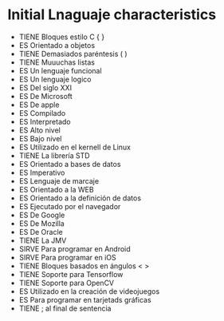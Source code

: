# Initial Lnaguaje characteristics

* TIENE  Bloques estilo C { }
* ES     Orientado a objetos
* TIENE  Demasiados paréntesis ( )
* TIENE  Muuuchas listas
* ES     Un lenguaje funcional
* ES     Un lenguaje logico
* ES     Del siglo XXI
* ES     De Microsoft
* ES     De apple
* ES     Compilado
* ES     Interpretado
* ES     Alto nivel
* ES     Bajo nivel
* ES     Utilizado en el kernell de Linux
* TIENE  La librería STD
* ES     Orientado a bases de datos
* ES     Imperativo
* ES     Lenguaje de marcaje
* ES     Orientado a la WEB
* ES     Orientado a la definición de datos
* ES     Ejecutado por el navegador
* ES     De Google
* ES     De Mozilla
* ES     De Oracle
* TIENE  La JMV
* SIRVE  Para programar en Android
* SIRVE  Para programar en iOS
* TIENE  Bloques basados en ángulos < >
* TIENE  Soporte para Tensorflow
* TIENE  Soporte para OpenCV
* ES     Utilizado en la creación de videojuegos
* ES     Para programar en tarjetads gráficas
* TIENE  ; al final de sentencia


